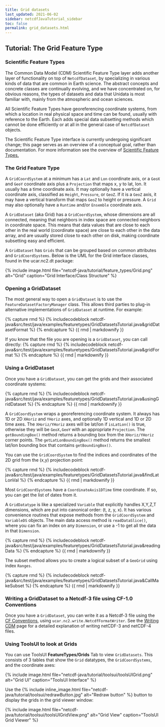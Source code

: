 ```yaml
---
title: Grid datasets
last_updated: 2021-06-02
sidebar: netcdfJavaTutorial_sidebar
toc: false
permalink: grid_datasets.html
---
```

## Tutorial: The Grid Feature Type

### Scientific Feature Types
The Common Data Model (CDM) Scientific Feature Type layer adds another layer of functionality on top of `NetcdfDataset`, by specializing in various kinds of data that are common in Earth science.
The abstract concepts and concrete classes are continually evolving, and we have concentrated on, for obvious reasons, the types of datasets and data that Unidata is most familiar with, mainly from the atmospheric and ocean sciences.

All Scientific Feature Types have georeferencing coordinate systems, from which a location in real physical space and time can be found, usually with reference to the Earth.
Each adds special data subsetting methods which cannot be done efficiently or at all in the general case of `NetcdfDataset` objects.

The Scientific Feature Type interface is currently undergoing significant change; this page serves as an overview of a conceptual goal, rather than documentation. For more information see the overview of
[Scientific Feature Types.](feature_datasets.html )

### The Grid Feature Type
A `GridCoordSystem` at a minimum has a `Lat` and `Lon` coordinate axis, or a `GeoX` and `GeoY` coordinate axis plus a `Projection` that maps x, y to lat, lon.
It usually has a time coordinate axis. It may optionally have a vertical coordinate axis, classified as `Height`, `Pressure`, or `GeoZ`.
If it is a `GeoZ` axis, it may have a vertical transform that maps `GeoZ` to height or pressure. A `Grid` may also optionally have a `Runtime` and/or `Ensemble` coordinate axis.

A `GridDataset` (aka Grid) has a `GridCoordSystem`, whose dimensions are all connected, meaning that neighbors in index space are connected neighbors in coordinate space.
This means that data values that are close to each other in the real world (coordinate space) are close to each other in the data array, and are usually stored close to each other on disk, making coordinate subsetting easy and efficient.

A `GridDataset` has `Grids` that can be grouped based on common attributes and `GridCoordSystems`. Below is the UML for the Grid interface classes, found in the ucar.nc2.dt package:

{% include image.html file="netcdf-java/tutorial/feature_types/Grid.png" alt="Grid" caption="Grid Interface/Class Structure" %}

### Opening a GridDataset
The most general way to open a `GridDataset` is to use the `FeatureDatasetFactoryManager` class. This allows third parties to plug-in alternative implementations of `GridDataset` at runtime.
For example:

{% capture rmd %}
{% includecodeblock netcdf-java&src/test/java/examples/featuretypes/GridDatasetsTutorial.java&gridDatasetFormat %}
{% endcapture %}
{{ rmd | markdownify }}


If you know that the file you are opening is a `GridDataset`, you can call directly:
{% capture rmd %}
{% includecodeblock netcdf-java&src/test/java/examples/featuretypes/GridDatasetsTutorial.java&gridFormat %}
{% endcapture %}
{{ rmd | markdownify }}

### Using a GridDataset

Once you have a `GridDataset`, you can get the grids and their associated coordinate systems:

{% capture rmd %}
{% includecodeblock netcdf-java&src/test/java/examples/featuretypes/GridDatasetsTutorial.java&usingGridDataset %}
{% endcapture %}
{{ rmd | markdownify }}

A `GridCoordSystem` wraps a georeferencing coordinate system. It always has 1D or 2D `XHoriz` and `YHoriz` axes, and optionally 1D vertical and 1D or 2D time axes.
The `XHoriz/YHoriz` axes will be lat/lon if `isLatLon()` is true, otherwise they will be `GeoX,GeoY` with an appropriate `Projection`.
The `getBoundingBox()` method returns a bounding box from the `XHoriz/YHoriz` corner points. The `getLatLonBoundingBox()` method returns the smallest lat/lon bounding box that contains `getBoundingBox()`.

You can use the `GridCoordSystem` to find the indices and coordinates of the 2D grid from the (x,y) projection point:

{% capture rmd %}
{% includecodeblock netcdf-java&src/test/java/examples/featuretypes/GridDatasetsTutorial.java&findLatLonVal %}
{% endcapture %}
{{ rmd | markdownify }}

Most `GridCoordSystems` have a `CoordinateAxis1DTime` time coordinate. If so, you can get the list of dates from it.

A `GridDatatype` is like a specialized `Variable` that explicitly handles X,Y,Z,T dimensions, which are put into canonical order: (t, z, y, x).
It has various convenience routines that expose methods from the `GridCoordSystem` and `VariableDS` objects.
The main data access method is `readDataSlice()`, where you can fix an index on any `Dimension`, or use a -1 to get all the data in that `Dimension`.

{% capture rmd %}
{% includecodeblock netcdf-java&src/test/java/examples/featuretypes/GridDatasetsTutorial.java&readingData %}
{% endcapture %}
{{ rmd | markdownify }}

The subset method allows you to create a logical subset of a `GeoGrid` using index `Ranges`.

{% capture rmd %}
{% includecodeblock netcdf-java&src/test/java/examples/featuretypes/GridDatasetsTutorial.java&CallMakeSubset %}
{% endcapture %}
{{ rmd | markdownify }}

### Writing a GridDataset to a Netcdf-3 file using CF-1.0 Conventions

Once you have a `GridDataset`, you can write it as a Netcdf-3 file using the <a href="http://cfconventions.org/" target="_blank">CF Conventions</a>, using `ucar.nc2.write.NetcdfFormatWriter`.
See the [Writing CDM](writing_netcdf.html) page for a detailed explanation of writing netCDF-3 and netCDF-4 files.

### Using ToolsUI to look at Grids

You can use ToolsUI **FeatureTypes/Grids** Tab to view `GridDatasets`. This consists of 3 tables that show the `Grid` datatypes, the `GridCoordSystems`, and the coordinate axes:

{% include image.html file="netcdf-java/tutorial/toolsui/toolsUIGrid.png" alt="Grid UI" caption="ToolsUI Interface" %}

Use the {% include inline_image.html file="netcdf-java/tutorial/toolsui/redrawButton.jpg" alt="Redraw button" %}  button to display the grids in the grid viewer window:

{% include image.html file="netcdf-java/tutorial/toolsui/toolsUIGridView.png" alt="Grid View" caption="ToolsUI Grid Viewer" %}
